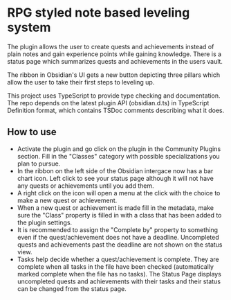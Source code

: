 # RPG styled note based leveling system

The plugin allows the user to create quests and achievements instead of plain notes and gain experience points while gaining knowledge. There is a status page which summarizes quests and achievements in the users vault. 

The ribbon in Obsidian's UI gets a new button depicting three pillars which allow the user to take their first steps to leveling up. 

This project uses TypeScript to provide type checking and documentation.
The repo depends on the latest plugin API (obsidian.d.ts) in TypeScript Definition format, which contains TSDoc comments describing what it does. 

## How to use

- Activate the plugin and go click on the plugin in the Community Plugins section. Fill in the "Classes" category with possible specializations you plan to pursue.
- In the ribbon on the left side of the Obsidian intergace now has a bar chart icon. Left click to see your status page although it will not have any quests or achievements until you add them.
- A right click on the icon will open a menu at the click with the choice to make a new quest or achievement.
- When a new quest or achievement is made fill in the metadata, make sure the "Class" property is filled in with a class that has been added to the plugin settings.
- It is recommended to assign the "Complete by" property to something even if the quest/achievement does not have a deadline. Uncompleted quests and achievements past the deadline are not shown on the status view.
- Tasks help decide whether a quest/achievement is complete. They are complete when all tasks in the file have been checked (automatically marked complete when the file has no tasks). The Status Page displays uncompleted quests and achievements with their tasks and their status can be changed from the status page.
  




